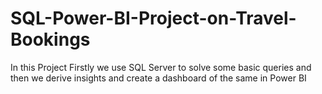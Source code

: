 # SQL-Power-BI-Project-on-Travel-Bookings
In this Project Firstly we use SQL Server to solve some basic queries and then  we derive insights and create a dashboard of the same in Power BI
